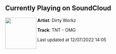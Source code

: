 ## Currently Playing on SoundCloud

[<img align="left" width="100" src="https://i1.sndcdn.com/artworks-QD5TGBnzrcgNaTca-ECpHpw-t500x500.jpg">](https://soundcloud.com/dirtyworkzofficial/tnt-omg)

**Artist**: Dirty Workz 

**Track**: TNT - OMG

Last updated at 12/07/2022 14:05
